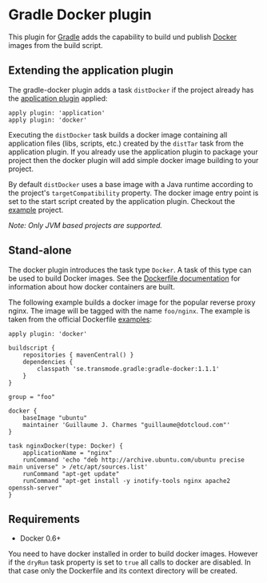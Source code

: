 # Gradle Docker plugin

This plugin for [Gradle](http://www.gradle.org/) adds the capability to build und publish [Docker](http://docker.io/) images from the build script.


## Extending the application plugin
The gradle-docker plugin adds a task `distDocker` if the project already has the [application plugin](http://www.gradle.org/docs/current/userguide/application_plugin.html) applied:

    apply plugin: 'application'
    apply plugin: 'docker'

Executing the `distDocker` task builds a docker image containing all application files (libs, scripts, etc.) created by the `distTar` task from the application plugin. If you already use the application plugin to package your project then the docker plugin will add simple docker image building to your project.

By default `distDocker` uses a base image with a Java runtime according to the project's `targetCompatibility` property. The docker image entry point is set to the start script created by the application plugin. Checkout the [example](example/) project.

*Note: Only JVM based projects are supported.*


## Stand-alone
The docker plugin introduces the task type `Docker`. A task of this type can be used to build Docker images. See the [Dockerfile documentation](http://docs.docker.io/en/latest/use/builder/) for information about how docker containers are built.

The following example builds a docker image for the popular reverse proxy nginx. The image will be tagged with the name `foo/nginx`. The example is taken from the official Dockerfile [examples](http://docs.docker.io/en/latest/use/builder/#dockerfile-examples):


    apply plugin: 'docker'

    buildscript {
        repositories { mavenCentral() }
        dependencies {
            classpath 'se.transmode.gradle:gradle-docker:1.1.1'
        }
    }
    
    group = "foo"
    
    docker {
        baseImage "ubuntu"
        maintainer 'Guillaume J. Charmes "guillaume@dotcloud.com"'
    }

    task nginxDocker(type: Docker) {
        applicationName = "nginx"
        runCommand 'echo "deb http://archive.ubuntu.com/ubuntu precise main universe" > /etc/apt/sources.list'
        runCommand "apt-get update"
        runCommand "apt-get install -y inotify-tools nginx apache2 openssh-server"
    }
    
    
## Requirements
* Docker 0.6+

You need to have docker installed in order to build docker images. However if the `dryRun` task property is set to `true`  all calls to docker are disabled. In that case only the Dockerfile and its context directory will be created.

